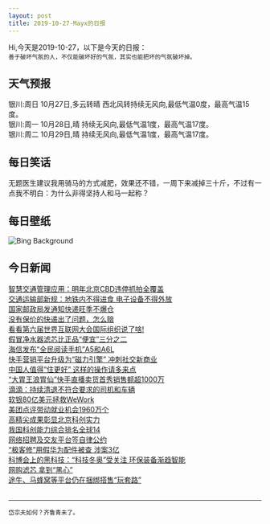 ```yaml
---
layout: post
title: 2019-10-27-Mayx的日报
---
```


Hi,今天是2019-10-27，以下是今天的日报：<br><small>
善于破坏气氛的人，不仅能破坏好的气氛，其实也能把坏的气氛破坏掉。</small><!--more-->
## 天气预报
银川:周日 10月27日,多云转晴 西北风转持续无风向,最低气温0度，最高气温15度。<br>银川:周一 10月28日,晴 持续无风向,最低气温1度，最高气温17度。<br>银川:周二 10月29日,晴 持续无风向,最低气温1度，最高气温17度。
## 每日笑话
无题医生建议我用骑马的方式减肥，效果还不错，一周下来减掉三十斤，不过有一点我不明白：为什么非得坚持人和马一起称？
## 每日壁纸
![Bing Background](https://cn.bing.com/th?id=OHR.UnendingAttraction_EN-US6298041317_1920x1080.jpg&rf=LaDigue_1920x1080.jpg&pid=hp "Klaus Littmann's 'FOR FOREST: The Unending Attraction of Nature' in Wörthersee Stadion, Klagenfurt, Austria (© UNIMO)")
## 今日新闻

[智慧交通管理应用：明年北京CBD违停抓拍全覆盖](http://it.people.com.cn/n1/2019/1027/c1009-31422187.html)   
[交通运输部新规：地铁内不得进食 电子设备不得外放](http://it.people.com.cn/n1/2019/1027/c1009-31422190.html)   
[国家邮政局发通知快递旺季不爆仓](http://it.people.com.cn/n1/2019/1027/c1009-31422192.html)   
[没有保价的快递出了问题，怎么赔](http://it.people.com.cn/n1/2019/1027/c1009-31422160.html)   
[看看第六届世界互联网大会国际组织说了啥!](http://it.people.com.cn/n1/2019/1025/c1009-31421506.html)   
[假冒净水器滤芯比正品“便宜”三分之二](http://it.people.com.cn/n1/2019/1025/c1009-31419855.html)   
[海信发布“全民阅读手机”A5和A6L](http://it.people.com.cn/n1/2019/1024/c1009-31418235.html)   
[快手营销平台升级为“磁力引擎” 冲刺社交新商业](http://it.people.com.cn/n1/2019/1024/c1009-31418992.html)   
[中国人值得“住更好” 这样的操作请多来点](http://it.people.com.cn/n1/2019/1025/c1009-31421359.html)   
[“大胃王浪胃仙”快手直播卖货首秀销售额超1000万](http://it.people.com.cn/n1/2019/1025/c1009-31421248.html)   
[滴滴：持续清退不符合要求的司机和车辆](http://it.people.com.cn/n1/2019/1025/c1009-31421181.html)   
[软银80亿美元拯救WeWork](http://it.people.com.cn/n1/2019/1025/c1009-31419632.html)   
[美团点评带动就业机会1960万个](http://it.people.com.cn/n1/2019/1025/c1009-31419640.html)   
[高精尖成果彰显北京科创实力](http://it.people.com.cn/n1/2019/1025/c1009-31419646.html)   
[我国科创能力综合排名全球14](http://it.people.com.cn/n1/2019/1025/c1009-31419654.html)   
[网络招聘及交友平台签自律公约](http://it.people.com.cn/n1/2019/1025/c1009-31419661.html)   
[“极客修”用假华为配件被查 涉案3亿](http://it.people.com.cn/n1/2019/1025/c1009-31419714.html)   
[科博会上的黑科技：“科技冬奥”受关注 环保装备渐趋智能](http://it.people.com.cn/n1/2019/1025/c1009-31419983.html)   
[网购滤芯 拿到“黑心”](http://it.people.com.cn/n1/2019/1025/c1009-31419949.html)   
[途牛、马蜂窝等平台仍在捆绑搭售“玩套路”](http://it.people.com.cn/n1/2019/1025/c1009-31419908.html)   
<br />

***

<small>岱宗夫如何？齐鲁青未了。</small>

